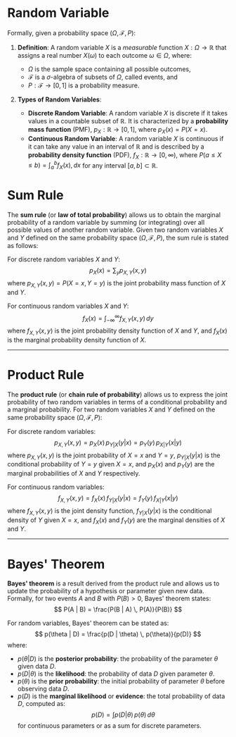 # Random Variable

Formally, given a probability space $(\Omega, \mathcal{F}, P)$:

1. **Definition**: A random variable $X$ is a *measurable* function $X: \Omega \to \mathbb{R}$ that assigns a real number $X(\omega)$ to each outcome $\omega \in \Omega$, where:
    
    - $\Omega$ is the sample space containing all possible outcomes,
    - $\mathcal{F}$ is a $\sigma$-algebra of subsets of $\Omega$, called events, and
    - $P: \mathcal{F} \to [0, 1]$ is a probability measure.
    
2. **Types of Random Variables**:
    
    - **Discrete Random Variable**: A random variable $X$ is discrete if it takes values in a countable subset of $\mathbb{R}$. It is characterized by a **probability mass function** (PMF), $p_X: \mathbb{R} \to [0, 1]$, where $p_X(x) = P(X = x)$.
    - **Continuous Random Variable**: A random variable $X$ is continuous if it can take any value in an interval of $\mathbb{R}$ and is described by a **probability density function** (PDF), $f_X: \mathbb{R} \to [0, \infty)$, where $P(a \leq X \leq b) = \int_a^b f_X(x) , dx$ for any interval $[a, b] \subset \mathbb{R}$.

# Sum Rule

The **sum rule** (or **law of total probability**) allows us to obtain the marginal probability of a random variable by summing (or integrating) over all possible values of another random variable. Given two random variables $X$ and $Y$ defined on the same probability space $(\Omega, \mathcal{F}, P)$, the sum rule is stated as follows:

For discrete random variables $X$ and $Y$:
$$
p_X(x) = \sum_y p_{X, Y}(x, y)
$$
where $p_{X, Y}(x, y) = P(X = x, Y = y)$ is the joint probability mass function of $X$ and $Y$.

For continuous random variables $X$ and $Y$:
$$
f_X(x) = \int_{-\infty}^{\infty} f_{X, Y}(x, y) \, dy
$$
where $f_{X, Y}(x, y)$ is the joint probability density function of $X$ and $Y$, and $f_X(x)$ is the marginal probability density function of $X$.

---

# Product Rule

The **product rule** (or **chain rule of probability**) allows us to express the joint probability of two random variables in terms of a conditional probability and a marginal probability. For two random variables $X$ and $Y$ defined on the same probability space $(\Omega, \mathcal{F}, P)$:

For discrete random variables:
$$
p_{X, Y}(x, y) = p_X(x) \, p_{Y|X}(y | x) = p_Y(y) \, p_{X|Y}(x | y)
$$
where $p_{X, Y}(x, y)$ is the joint probability of $X = x$ and $Y = y$, $p_{Y|X}(y | x)$ is the conditional probability of $Y = y$ given $X = x$, and $p_X(x)$ and $p_Y(y)$ are the marginal probabilities of $X$ and $Y$ respectively.

For continuous random variables:
$$
f_{X, Y}(x, y) = f_X(x) \, f_{Y|X}(y | x) = f_Y(y) \, f_{X|Y}(x | y)
$$
where $f_{X, Y}(x, y)$ is the joint density function, $f_{Y|X}(y | x)$ is the conditional density of $Y$ given $X = x$, and $f_X(x)$ and $f_Y(y)$ are the marginal densities of $X$ and $Y$.

---

# Bayes' Theorem

**Bayes' theorem** is a result derived from the product rule and allows us to update the probability of a hypothesis or parameter given new data. Formally, for two events $A$ and $B$ with $P(B) > 0$, Bayes' theorem states:
$$
P(A | B) = \frac{P(B | A) \, P(A)}{P(B)}
$$

For random variables, Bayes' theorem can be stated as:
$$
p(\theta | D) = \frac{p(D | \theta) \, p(\theta)}{p(D)}
$$
where:
- $p(\theta | D)$ is the **posterior probability**: the probability of the parameter $\theta$ given data $D$.
- $p(D | \theta)$ is the **likelihood**: the probability of data $D$ given parameter $\theta$.
- $p(\theta)$ is the **prior probability**: the initial probability of parameter $\theta$ before observing data $D$.
- $p(D)$ is the **marginal likelihood** or **evidence**: the total probability of data $D$, computed as:
  $$
  p(D) = \int p(D | \theta) \, p(\theta) \, d\theta
  $$
  for continuous parameters or as a sum for discrete parameters.


